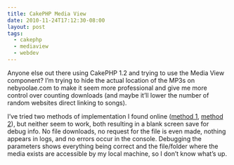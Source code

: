 ```yaml
---
title: CakePHP Media View
date: 2010-11-24T17:12:30-08:00
layout: post
tags:
  - cakephp
  - mediaview
  - webdev
---
```

Anyone else out there using CakePHP 1.2 and trying to use the Media View component? I&#8217;m trying to hide the actual location of the MP3s on nebyoolae.com to make it seem more professional and give me more control over counting downloads (and maybe it&#8217;ll lower the number of random websites direct linking to songs).

<!--more-->

I&#8217;ve tried two methods of implementation I found online ([method 1](http://book.cakephp.org/view/489/Media-Views), [method 2](http://cakedc.com/florian_kraemer/2010/01/25/file-uploading-file-storage-and-cakephp-mediaview-class)), but neither seem to work, both resulting in a blank screen save for debug info. No file downloads, no request for the file is even made, nothing appears in logs, and no errors occur in the console. Debugging the parameters shows everything being correct and the file/folder where the media exists are accessible by my local machine, so I don&#8217;t know what&#8217;s up.

